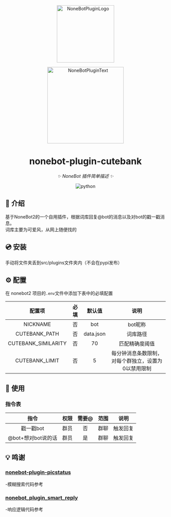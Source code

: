 <div align="center">
  <a href="https://v2.nonebot.dev/store"><img src="https://github.com/A-kirami/nonebot-plugin-template/blob/resources/nbp_logo.png" width="180" height="180" alt="NoneBotPluginLogo"></a>
  <br>
  <p><img src="https://github.com/A-kirami/nonebot-plugin-template/blob/resources/NoneBotPlugin.svg" width="240" alt="NoneBotPluginText"></p>
</div>

<div align="center">

# nonebot-plugin-cutebank

_✨ NoneBot 插件简单描述 ✨_

<img src="https://img.shields.io/badge/python-3.9+-blue.svg" alt="python">

</div>

## 📖 介绍

基于NoneBot2的一个自用插件，根据词库回复@bot的消息以及对bot的戳一戳消息。\
词库主要为可爱风，从网上随便找的

## 💿 安装

手动将文件夹丢到src/plugins文件夹内（不会在pypi发布）

## ⚙️ 配置

在 nonebot2 项目的`.env`文件中添加下表中的必填配置

|         配置项         | 必填 |    默认值    |             说明             |
|:-------------------:|:--:|:---------:|:--------------------------:|
|      NICKNAME       | 否  |    bot    |           bot昵称            |
|    CUTEBANK_PATH    | 否  | data.json |            词库路径            |
| CUTEBANK_SIMILARITY | 否  |    70     |          匹配精确度阈值           |
|   CUTEBANK_LIMIT    | 否  |     5     | 每分钟消息条数限制，对每个群独立，设置为0以禁用限制 |

## 🎉 使用
### 指令表
|      指令       | 权限 | 需要@ | 范围 |  说明  |
|:-------------:|:--:|:---:|:--:|:----:|
|    戳一戳bot     | 群员 |  否  | 群聊 | 触发回复 |
| @bot+想对bot说的话 | 群员 |  是  | 群聊 | 触发回复 |

## 💡 鸣谢
### [nonebot-plugin-picstatus](https://github.com/lgc-NB2Dev/nonebot-plugin-picstatus)
-模糊搜索代码参考
### [nonebot_plugin_smart_reply](https://github.com/Special-Week/nonebot_plugin_smart_reply/)
-响应逻辑代码参考

